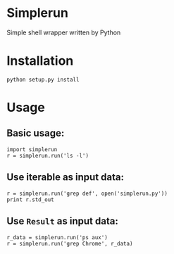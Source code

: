 Simplerun
=========

Simple shell wrapper written by Python

Installation
============

    python setup.py install

Usage
=====

Basic usage:
---------------

    import simplerun
    r = simplerun.run('ls -l')


Use iterable as input data:
--------------------------

    r = simplerun.run('grep def', open('simplerun.py'))
    print r.std_out


Use `Result` as input data:
--------------------------

    r_data = simplerun.run('ps aux')
    r = simplerun.run('grep Chrome', r_data)

